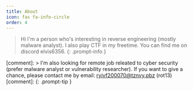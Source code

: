 ```yaml
---
title: About
icon: fas fa-info-circle
order: 4
---
```



> Hi I'm a person who's interesting in reverse engineering (mostly malware analyst). I also play CTF in my freetime. You can find me on discord elvis6356.
{: .prompt-info }

[comment]: > I'm also looking for remote job releated to cyber security (prefer malware analyst or vulnerability researcher). If you want to give a chance, please contact me by email: ryivf200070@tznvy.pbz (rot13)
[comment]: {: .prompt-tip }

